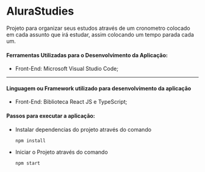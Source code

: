 # AluraStudies

Projeto para organizar seus estudos através de um cronometro colocado em cada assunto que irá estudar, assim colocando um tempo parada cada um.

#### Ferramentas Utilizadas para o Desenvolvimento da Aplicação:
* Front-End: Microsoft Visual Studio Code;

---
#### Linguagem ou Framework utilizado para desenvolvimento da aplicação
* Front-End: Biblioteca React JS e TypeScript;

#### Passos para executar a aplicação:
* Instalar dependencias do projeto através do comando
	```
    npm install
    ```
* Iniciar o Projeto através do comando
	```
    npm start
    ```
